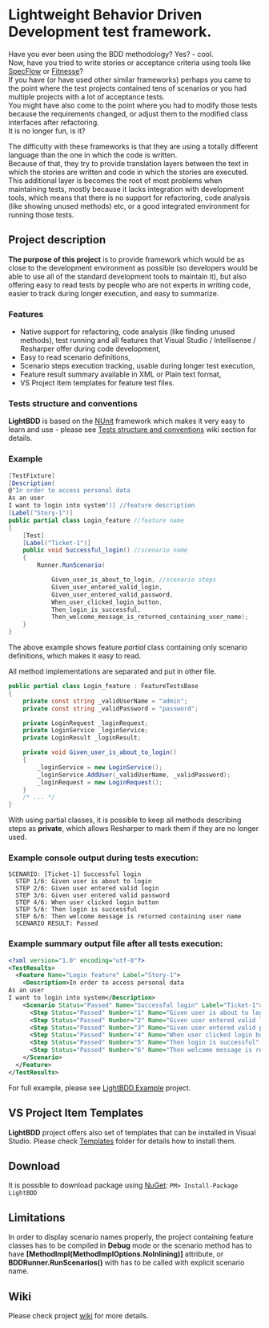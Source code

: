 Lightweight Behavior Driven Development test framework.
===========

Have you ever been using the BDD methodology? Yes? - cool.  
Now, have you tried to write stories or acceptance criteria using tools like [SpecFlow](http://www.specflow.org/) or [Fitnesse](http://fitnesse.org/)?  
If you have (or have used other similar frameworks) perhaps you came to the point where the test projects contained tens of scenarios or you had multiple projects with a lot of acceptance tests.  
You might have also come to the point where you had to modify those tests because the requirements changed, or adjust them to the modified class interfaces after refactoring.  
It is no longer fun, is it?

The difficulty with these frameworks is that they are using a totally different language than the one in which the code is written.  
Because of that, they try to provide translation layers between the text in which the stories are written and code in which the stories are executed.  
This additional layer is becomes the root of most problems when maintaining tests, mostly because it lacks integration with development tools, which means that there is no support for refactoring, code analysis (like showing unused methods) etc, or a good integrated environment for running those tests.

## Project description
**The purpose of this project** is to provide framework which would be as close to the development environment as possible (so developers would be able to use all of the standard development tools to maintain it), but also offering easy to read tests by people who are not experts in writing code, easier to track during longer execution, and easy to summarize.

### Features
* Native support for refactoring, code analysis (like finding unused methods), test running and all features that Visual Studio / Intellisense / Resharper offer during code development,
* Easy to read scenario definitions,
* Scenario steps execution tracking, usable during longer test execution,
* Feature result summary available in XML or Plain text format,
* VS Project Item templates for feature test files.

### Tests structure and conventions
**LightBDD** is based on the [NUnit](http://www.nunit.org/) framework which makes it very easy to learn and use - please see [Tests structure and conventions](https://github.com/Suremaker/LightBDD/wiki/Tests-structure-and-conventions) wiki section for details.

### Example 
```C#
[TestFixture]
[Description(
@"In order to access personal data
As an user
I want to login into system")] //feature description
[Label("Story-1")]
public partial class Login_feature //feature name
{
	[Test]
	[Label("Ticket-1")]
	public void Successful_login() //scenario name
	{
		Runner.RunScenario(

			Given_user_is_about_to_login, //scenario steps
			Given_user_entered_valid_login,
			Given_user_entered_valid_password,
			When_user_clicked_login_button,
			Then_login_is_successful,
			Then_welcome_message_is_returned_containing_user_name);
	}
}
```
The above example shows feature *partial* class containing only scenario definitions, which makes it easy to read.

All method implementations are separated and put in other file.
```C#
public partial class Login_feature : FeatureTestsBase
{
	private const string _validUserName = "admin";
	private const string _validPassword = "password";

	private LoginRequest _loginRequest;
	private LoginService _loginService;
	private LoginResult _loginResult;

	private void Given_user_is_about_to_login()
	{
		_loginService = new LoginService();
		_loginService.AddUser(_validUserName, _validPassword);
		_loginRequest = new LoginRequest();
	}
	/* ... */	
}
```
With using partial classes, it is possible to keep all methods describing steps as **private**, which allows Resharper to mark them if they are no longer used.

### Example console output during tests execution:
```
SCENARIO: [Ticket-1] Successful login
  STEP 1/6: Given user is about to login
  STEP 2/6: Given user entered valid login
  STEP 3/6: Given user entered valid password
  STEP 4/6: When user clicked login button
  STEP 5/6: Then login is successful
  STEP 6/6: Then welcome message is returned containing user name
  SCENARIO RESULT: Passed
```

### Example summary output file after all tests execution:
```xml
<?xml version="1.0" encoding="utf-8"?>
<TestResults>
  <Feature Name="Login feature" Label="Story-1">
    <Description>In order to access personal data
As an user
I want to login into system</Description>
    <Scenario Status="Passed" Name="Successful login" Label="Ticket-1">
      <Step Status="Passed" Number="1" Name="Given user is about to login" />
      <Step Status="Passed" Number="2" Name="Given user entered valid login" />
      <Step Status="Passed" Number="3" Name="Given user entered valid password" />
      <Step Status="Passed" Number="4" Name="When user clicked login button" />
      <Step Status="Passed" Number="5" Name="Then login is successful" />
      <Step Status="Passed" Number="6" Name="Then welcome message is returned containing user name" />
    </Scenario>
  </Feature>
</TestResults>
```

For full example, please see [LightBDD.Example](https://github.com/Suremaker/LightBDD/tree/master/LightBDD.Example) project.

## VS Project Item Templates
**LightBDD** project offers also set of templates that can be installed in Visual Studio.
Please check [Templates](https://github.com/Suremaker/LightBDD/tree/master/Templates) folder for details how to install them.

## Download
It is possible to download package using [NuGet](http://nuget.org): `PM> Install-Package LightBDD`

## Limitations
In order to display scenario names properly, the project containing feature classes has to be compiled in **Debug** mode or the scenario method has to have **[MethodImpl(MethodImplOptions.NoInlining)]** attribute, or **BDDRunner.RunScenarios()** with has to be called with explicit scenario name.

## Wiki
Please check project [wiki](https://github.com/Suremaker/LightBDD/wiki) for more details.
